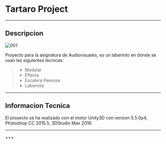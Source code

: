 # Tartaro Project

---
## Descripcion

![001]

Proyecto para la asignatura de Audiovisuales, es un laberinto en donde se usan las siguientes tecnicas:

> * Modular
> * Effects
> * Escalera Penrose
> * Laberinto

---

## Informacion Tecnica

El proyecto se ha realizado con el motor Unity3D con version 5.5.0p4, Photoshop CC 2015.5, 3DStudio Max 2016.

---

[001]: https://github.com/lPinchol/Tartaro-Project/blob/master/Res/img.png

+++
